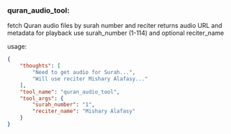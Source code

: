 ### quran_audio_tool:
fetch Quran audio files by surah number and reciter
returns audio URL and metadata for playback
use surah_number (1-114) and optional reciter_name

usage:
~~~json
{
    "thoughts": [
        "Need to get audio for Surah...",
        "Will use reciter Mishary Alafasy..."
    ],
    "tool_name": "quran_audio_tool",
    "tool_args": {
        "surah_number": "1",
        "reciter_name": "Mishary Alafasy"
    }
}
~~~